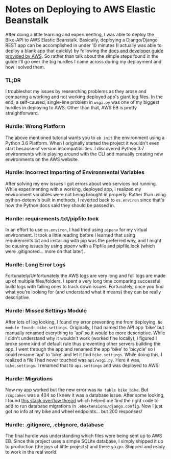 # Notes on Deploying to AWS Elastic Beanstalk
After doing a little learning and experimenting, I was able to deploy the Bike-API to AWS Elastic Beanstalk.  Basically, deploying a Django/Django REST app can be accomplished in under 10 minutes (I actually was able to deploy a blank app that quickly) by following the [docs and developer guide provided by AWS](https://docs.aws.amazon.com/elasticbeanstalk/latest/dg/create-deploy-python-django.html).  So rather than talk about the simple steps found in the guide I'll go over the big hurdles I came across during my deployment and how I solved them.

### TL;DR
I troubleshot my issues by researching problems as they arose and comparing a working and not working deployed app's giant log files.  In the end, a self-caused, single-line problem in `wsgi.py` was one of my biggest hurdles in deploying to AWS.  Other than that, AWS EB is pretty straightforward.

### Hurdle: Wrong Platform
The above mentioned tutorial wants you to `eb init` the environment using a Python 3.6 Platform.  When I originally started the project it wouldn't even start because of version incompatibilities.  I discovered Python 3.7 environments while playing around with the CLI and manually creating new environments on the AWS website.

### Hurdle: Incorrect Importing of Environmental Variables
After solving my env issues I got errors about web services not running.  While experimenting with a working, deployed app, I realized my environment variables were not being brought in properly.  Rather than using python-dotenv's built in methods, I reverted back to `os.environ` since that's how the Python docs said they should be passed in.

### Hurdle: requirements.txt/pipfile.lock
In an effort to use `os.environ`, I had tried using `pipenv` for my virtual environment.  It took a little reading before I learned that using requirements.txt and installing with pip was the preferred way, and I might be causing issues by using pipenv with a Pipfile and pipfile.lock (which were .gitignored... more on that later).

### Hurdle: Long Error Logs
Fortunately/Unfortunately the AWS logs are very long and full logs are made up of multiple files/folders.  I spent a very long time comparing successful build logs with failing ones to track down issues.  Fortunately, once you find what you're looking for (and understand what it means) they can be really descriptive.

### Hurdle: Missed Settings Module
After lots of log looking, I found my error preventing me from deploying.  `No module found: bike.settings`.  Originally, I had named the API app 'bike' but manually renamed everything to 'api' so it would be more descriptive.  While I didn't understand why it wouldn't work (worked fine locally), I figured I broke some kind of default rule thus preventing other servers building the app.  I went through the app and renamed the app 'bike' to 'bicycle' so I could rename 'api' to 'bike' and let it find `bike.settings`.  While doing this, I realized a file I had never touched was `api/wsgi.py`.  Here it was, `bike.settings`.  I renamed that to `api.settings` and was deployed to AWS!

### Hurdle: Migrations
Now my app worked but the new error was `No table bike_bike`.  But `/cupcakes` was a 404 so I knew it was a database issue.  After some looking, I found [this stack overflow thread](https://stackoverflow.com/questions/30950941/running-django-migrations-when-deploying-to-elastic-beanstalk) which helped me find the right code to add to run database migrations in `.ebextensions/django.config`.  Now I just got no info at my bike and wheel endpoints... but 200 responses!

### Hurdle: .gitignore, .ebignore, database
The final hurdle was understanding which files were being sent up to AWS EB.  Since this project uses a simple SQLite database, I simply shipped it up to production (the joys of little projects) and there ya go.  Shipped and ready to work in the real world.
